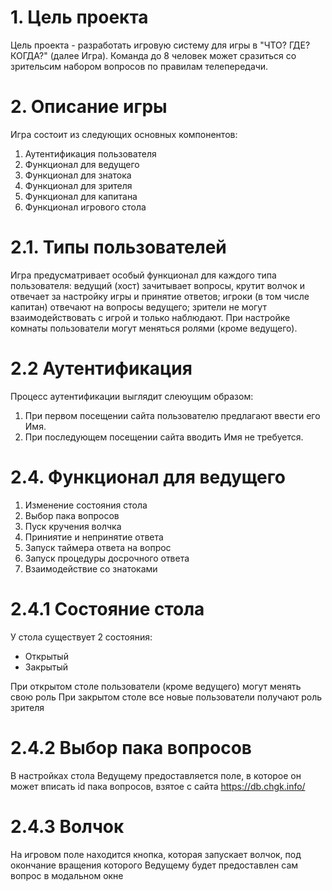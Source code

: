 # 1. Цель проекта

Цель проекта - разработать игровую систему для игры в "ЧТО? ГДЕ? КОГДА?" (далее Игра).
Команда до 8 человек может сразиться со зрительсим набором вопросов по правилам телепередачи.

# 2. Описание игры

Игра состоит из следующих основных компонентов: 

1. Аутентификация пользователя
2. Функционал для ведущего
3. Функционал для знатока
4. Функционал для зрителя
5. Функционал для капитана
6. Функционал игрового стола

# 2.1. Типы пользователей

Игра предусматривает особый функционал для каждого типа пользователя: 
ведущий (хост) зачитывает вопросы, крутит волчок и отвечает за настройку игры и принятие ответов; игроки (в том числе капитан) отвечают на вопросы ведущего; зрители не могут взаимодействовать с игрой и только наблюдают. При настройке комнаты пользователи могут меняться ролями (кроме ведущего).

# 2.2 Аутентификация

Процесс аутентификации выглядит слеюущим образом:
1. При первом посещении сайта пользователю предлагают ввести его Имя.
2. При последующем посещении сайта вводить Имя не требуется.

# 2.4. Функционал для ведущего

1. Изменение состояния стола
2. Выбор пака вопросов
3. Пуск кручения волчка
4. Приниятие и непринятие ответа
5. Запуск таймера ответа на вопрос
6. Запуск процедуры досрочного ответа
7. Взаимодействие со знатоками

# 2.4.1 Состояние стола

У стола существует 2 состояния:

* Открытый
* Закрытый

При открытом столе пользователи (кроме ведущего) могут менять свою роль
При закрытом столе все новые пользователи получают роль зрителя

# 2.4.2 Выбор пака вопросов

В настройках стола Ведущему предоставляется поле, в которое он может вписать id пака вопросов, взятое с сайта https://db.chgk.info/

# 2.4.3 Волчок

На игровом поле находится кнопка, которая запускает волчок, под окончание вращения которого Ведущему будет предоставлен сам вопрос в модальном окне
